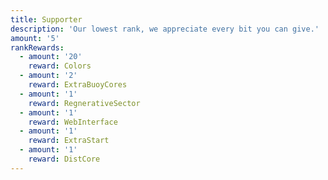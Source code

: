 ```yaml
---
title: Supporter
description: 'Our lowest rank, we appreciate every bit you can give.'
amount: '5'
rankRewards:
  - amount: '20'
    reward: Colors
  - amount: '2'
    reward: ExtraBuoyCores
  - amount: '1'
    reward: RegnerativeSector
  - amount: '1'
    reward: WebInterface
  - amount: '1'
    reward: ExtraStart
  - amount: '1'
    reward: DistCore
---
```


